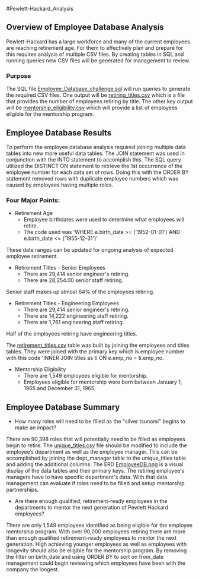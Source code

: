#Pewlett-Hackard_Analysis

## Overview of Employee Database Analysis
Pewlett-Hackard has a large workforce and many of the current employees are reaching retirement age.
For them to effectively plan and prepare for this requires analysis of multiple CSV files.
By creating tables in SQL and running queries new CSV files will be generated for management to review. 

### Purpose
The SQL file [Employee_Database_challenge.sql](Queries/Employee_Database_challenge.sql) will run queries to generate the required CSV files.
One output will be [retiring_titles.csv](Data/retiring_titles.csv) which is a file that provides the number of employees retiring by title.
The other key output will be [mentorship_eligibility.csv](Data/mentorship_eligibility.csv) which will provide a list of employees eligible for the mentorship program.

## Employee Database Results
To perform the employee database analysis required joining multiple data tables into new more useful data tables.
The JOIN statement was used in conjunction with the INTO statement to accomplish this.
The SQL query utilized the DISTINCT ON statement to retrieve the 1st occurrence of the employee number for each data set of rows.
Doing this with the ORDER BY statement removed rows with duplicate employee numbers which was caused by employees having multiple roles.

### Four Major Points:
- Retirement Age
	- Employee birthdates were used to determine what employees will retire. 
	- The code used was 'WHERE e.birth_date >= ('1952-01-01') AND e.birth_date <= ('1955-12-31')'
	
These date ranges can be updated for ongoing analysis of expected employee retirement.
		 
- Retirement Titles - Senior Employees
	- There are 29,414 senior engineer's retiring. 
	- There are 28,254.00 senior staff retiring.
	
Senior staff makes up almost 64% of the employees retiring.

- Retirement Titles - Engineering Employees
	- There are 29,414 senior engineer's retiring. 
	- There are 14,222 engineering staff retiring.
	- There are 1,761 engineering staff retiring.
	
Half of the employees retiring have engineering titles.

The [retirement_titles.csv](Data/retirement_titles.csv) table was built by joining the employees and titles tables.
They were joined with the primary key which is employee number with this code 'INNER JOIN titles as ti
ON e.emp_no = ti.emp_no.
		
- Mentorship Eligibility
	- There are 1,549 employees eligible for mentorship. 
	- Employees eligible for mentorship were born between January 1, 1965 and December 31, 1965.
	

## Employee Database Summary

- How many roles will need to be filled as the "silver tsunami" begins to make an impact?

There are 90,398 roles that will potentially need to be filled as employees begin to retire.
The [unique_titles.csv](Data/unique_titles.csv) file should be modified to include the employee’s department as well as the employee manager.
This can be accomplished by joining the dept_manager table to the unique_titles table and adding the additional columns.
The ERD [EmployeeDB.png](EmployeeDB.png) is a visual display of the data tables and their primary keys.
The retiring employee's managers have to have specific department's data.
With that data management can evaluate if roles need to be filled and setup mentorship partnerships.

- Are there enough qualified, retirement-ready employees in the departments to mentor the next generation of Pewlett Hackard employees?

There are only 1,549 employees identified as being eligible for the employee mentorship program.
With over 90,000 employees retiring there are more than enough qualified retirement-ready employees to mentor the next generation.
High achieving younger employees as well as employees with longevity should also be eligible for the mentorship program.
By removing the filter on birth_date and using ORDER BY to sort on from_date management could begin reviewing which employees have been with the company the longest.




